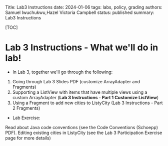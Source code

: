 Title: Lab3 Instructions
date: 2024-01-06
tags: labs, policy, grading
authors: Samuel Iwuchukwu,Hazel Victoria Campbell
status: published
summary: Lab3 Instructions

[TOC]

# Lab 3 Instructions - What we'll do in lab!

+ In Lab 3, together we'll go through the following:

1. Going through Lab 3 Slides PDF (customize ArrayAdapter and Fragments)
2. Supporting a ListView with items that have multiple views using a custom ArrayAdapter (**Lab 3 Instructions - Part 1 Customize ListView**)
3. Using a Fragment to add new cities to ListyCity (Lab 3 Instructions - Part 2 Fragments)

+ Lab Exercise:

Read about Java code conventions (see the Code Conventions (Schoepp) PDF).
Editing existing cities in ListyCity (see the Lab 3 Participation Exercise page for more details)